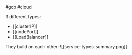 #gcp #cloud

3 different types:
- [[clusterIP]]
- [[nodePort]]
- [[LoadBalancer]]

They build on each other:
![[service-types-summary.png]]